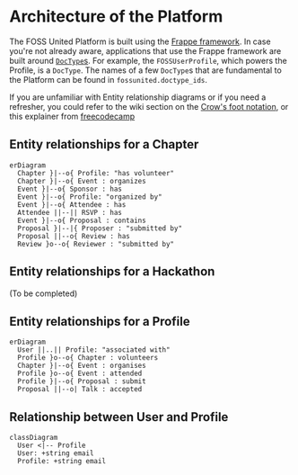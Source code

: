 # Architecture of the Platform

The FOSS United Platform is built using the [Frappe framework](https://frappeframework.com/).
In case you're not already aware, applications that use the Frappe framework
are built around [`DocType`s](https://frappeframework.com/docs/user/en/tutorial/create-a-doctype).
For example, the `FOSSUserProfile`, which powers the Profile, is a `DocType`.
The names of a few `DocType`s that are fundamental to the Platform can be
found in `fossunited.doctype_ids`.

If you are unfamiliar with Entity relationship diagrams or if you need a
refresher, you could refer to the wiki section on the [Crow's foot notation](https://en.wikipedia.org/wiki/Entity%E2%80%93relationship_model#Crow's_foot_notation),
or this explainer from [freecodecamp](https://www.freecodecamp.org/news/crows-foot-notation-relationship-symbols-and-how-to-read-diagrams/)

## Entity relationships for a Chapter

```mermaid
erDiagram
  Chapter }|--o{ Profile: "has volunteer"
  Chapter }|--o{ Event : organizes
  Event }|--o{ Sponsor : has
  Event }|--o{ Profile: "organized by"
  Event }|--o{ Attendee : has
  Attendee ||--|| RSVP : has
  Event }|--o{ Proposal : contains
  Proposal }|--|{ Proposer : "submitted by"
  Proposal ||--o{ Review : has
  Review }o--o{ Reviewer : "submitted by"
```

## Entity relationships for a Hackathon

(To be completed)

## Entity relationships for a Profile

```mermaid
erDiagram
  User ||..|| Profile: "associated with"
  Profile }o--o{ Chapter : volunteers
  Chapter }|--o{ Event : organises
  Profile }o--o{ Event : attended
  Profile }|--o{ Proposal : submit
  Proposal ||--o| Talk : accepted
```

## Relationship between User and Profile

```mermaid
classDiagram
  User <|-- Profile
  User: +string email
  Profile: +string email
```
